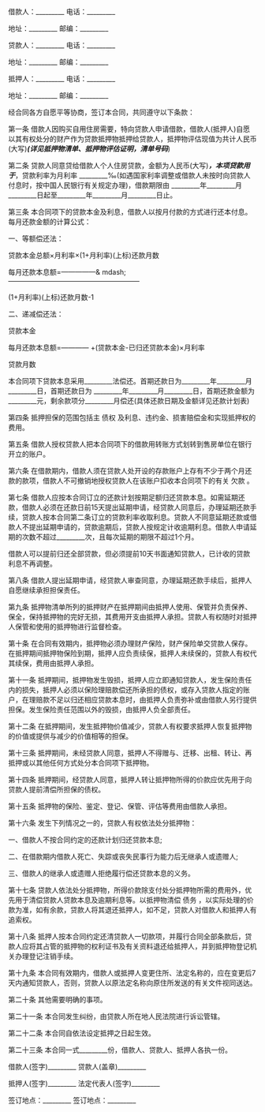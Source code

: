 
 


借款人：_________ 电话：_________


地址：_________ 邮编：_________


贷款人：_________ 电话：_________


地址：_________ 邮编：_________


抵押人：_________ 电话：_________


地址：_________ 邮编：_________


经合同各方自愿平等协商，签订本合同，共同遵守以下条款：


第一条 借款人因购买自用住房需要，特向贷款人申请借款，借款人(抵押人)自愿以其有权处分的财产作为贷款抵押物抵押给贷款人，抵押物评估现值为共计人民币(大写)_________(详见抵押物清单、抵押物评估证明，清单号码_________)


第二条 贷款人同意贷给借款人个人住房贷款，金额为人民币(大写)_________，本项贷款用于_________，贷款利率为月利率 _________‰(如遇国家利率调整或借款人未按时向贷款人付息时，按中国人民银行有关规定办理)，借款期限由 _________年_________月_________日起至_________年_________月_________日止。


第三条 本合同项下的贷款本金及利息，借款人以按月付款的方式进行还本付息。每月还款金额的计算公式：


一、等额偿还法：


贷款本金总额×月利率×(1+月利率)(上标)还款月数


每月还款本息额=—————&amp; mdash;———————————————————


(1+月利率)(上标)还款月数-1


二、递减偿还法：


贷款本金


每月还款本息额=———— +(贷款本金-已归还贷款本金)×月利率


贷款月数


本合同项下贷款本息采用_________法偿还。首期还款日为_________年_________月_________日，首期还款日为 _________年_________月_________日，首期还款金额为_________元，剩余款项分_________月偿还(具体还款日期及金额详见还款计划表)


第四条 抵押担保的范围包括主
债权
及利息、违约金、损害赔偿金和实现抵押权的费用。


第五条 借款人授权贷款人把本合同项下的借款用转账方式划转到售房单位在银行开立的账户。


第六条 在借款期内，借款人须在贷款人处开设的存款账户上存有不少于两个月还款的款项，借款人不可撤销地授权贷款人在该账户扣收本合同项下的有关
欠款
。


第七条 借款人应按本合同订立的还款计划按期足额归还贷款本息。如需延期还款，借款人必须在还款日前15天提出延期申请，经贷款人同意后，办理延期还款手续，贷款人按本合同第二条订立的贷款利率收取利息。贷款人不同意延期还款或借款人不提出延期申请的，贷款逾期后，贷款人按规定计收逾期利息。借款人申请延期的次数不超过_________次，且每次延期的期限不超过1个月。


借款人可以提前归还全部贷款，但必须提前10天书面通知贷款人，已计收的贷款利息不再调整。


第八条 借款人提出延期申请，经贷款人审查同意，办理延期还款手续后，抵押人自愿继续承担担保责任。


第九条 抵押物清单所列的抵押财产在抵押期间由抵押人使用、保管并负责保养、保全，保持抵押物的完好无损，其费用开支由抵押人承担。贷款人有权随时对抵押人保管和使用的抵押物进行监督检查。


第十条 在合同有效期内，抵押物必须办理财产保险，财产保险单交贷款人保存。在抵押期间抵押物保险到期，抵押人应负责续保，抵押人未续保的，贷款人有权代其续保，费用由抵押人承担。


第十一条 抵押期间，抵押物发生毁损，抵押人应立即通知贷款人，发生保险责任内的损失，抵押人必须以保险理赔款偿还所承担的债权，或存入贷款人指定的账户，在理赔款不足以归还相应贷款本息时，由抵押人负责弥补或由借款人另行提供担保。发生保险责任范围以外的毁损，由抵押人负全部责任。


第十二条 在抵押期间，发生抵押物价值减少，贷款人有权要求抵押人恢复抵押物的价值或提供与减少的价值相等的担保。


第十三条 抵押期间，未经贷款人同意，抵押人不得赠与、迁移、出租、转让、再抵押或以其他任何方式处分本合同项下抵押物。


第十四条 抵押期间，经贷款人同意，抵押人转让抵押物所得的价款应优先用于向贷款人提前清偿所担保的债权。


第十五条 抵押物的保险、鉴定、登记、保管、评估等费用由借款人承担。


第十六条 发生下列情况之一的，贷款人有权依法处分抵押物：


一、借款人不按合同约定的还款计划归还贷款本息;


二、在借款期内借款人死亡、失踪或丧失民事行为能力后无继承人或遗赠人;


三、借款人的继承人或遗赠人拒绝履行偿还贷款本息的义务。


第十七条 贷款人依法处分抵押物，所得价款除支付处分抵押物所需的费用外，优先用于清偿贷款人贷款本息及逾期利息等。以抵押物清偿
债务
，以实际处理的价款为准，如有余款，贷款人将其退还抵押人，如不足，贷款人对借款人和抵押人有追索权。


第十八条 抵押人按本合同约定还清贷款人一切款项，并履行合同全部条款后，贷款人应将其占管的抵押物的权利证书及有关资料退还给抵押人，并到抵押物登记机关办理登记注销手续。


第十九条 本合同有效期内，借款人或抵押人变更住所、法定名称的，应在变更后7天内通知贷款人，否则，贷款人以原法定名称向原住所发送的有关文件视同送达。


第二十条 其他需要明确的事项。


第二十一条 本合同发生纠纷，由贷款人所在地人民法院进行诉讼管辖。


第二十二条 本合同自依法设定抵押之日起生效。


第二十三条 本合同一式_________份，借款人、贷款人、抵押人各执一份。


借款人(签字)_________ 贷款人(盖章)_________


抵押人(签字)_________ 法定代表人(签字)_________


签订地点：_________ 签订地点：_________
 


 

 
 
 
 
 
  


  
 

  


  


  
 
 
 
 


